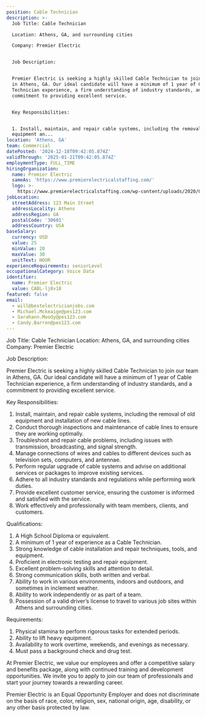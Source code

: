 ```yaml
---
position: Cable Technician
description: >-
  Job Title: Cable Technician

  Location: Athens, GA, and surrounding cities

  Company: Premier Electric


  Job Description:


  Premier Electric is seeking a highly skilled Cable Technician to join our team
  in Athens, GA. Our ideal candidate will have a minimum of 1 year of Cable
  Technician experience, a firm understanding of industry standards, and a
  commitment to providing excellent service.


  Key Responsibilities:


  1. Install, maintain, and repair cable systems, including the removal of old
  equipment an...
location: 'Athens, GA'
team: Commercial
datePosted: '2024-12-18T09:42:05.874Z'
validThrough: '2025-01-21T09:42:05.874Z'
employmentType: FULL_TIME
hiringOrganization:
  name: Premier Electric
  sameAs: 'https://www.premierelectricalstaffing.com/'
  logo: >-
    https://www.premierelectricalstaffing.com/wp-content/uploads/2020/05/Premier-Electrical-Staffing-logo.png
jobLocation:
  streetAddress: 123 Main Street
  addressLocality: Athens
  addressRegion: GA
  postalCode: '30601'
  addressCountry: USA
baseSalary:
  currency: USD
  value: 25
  minValue: 20
  maxValue: 30
  unitText: HOUR
experienceRequirements: seniorLevel
occupationalCategory: Voice Data
identifier:
  name: Premier Electric
  value: CABL-lj8v18
featured: false
email:
  - will@bestelectricianjobs.com
  - Michael.Mckeaige@pes123.com
  - Sarahann.Moody@pes123.com
  - Candy.Barron@pes123.com
---
```




Job Title: Cable Technician
Location: Athens, GA, and surrounding cities
Company: Premier Electric

Job Description:

Premier Electric is seeking a highly skilled Cable Technician to join our team in Athens, GA. Our ideal candidate will have a minimum of 1 year of Cable Technician experience, a firm understanding of industry standards, and a commitment to providing excellent service.

Key Responsibilities:

1. Install, maintain, and repair cable systems, including the removal of old equipment and installation of new cable lines.
2. Conduct thorough inspections and maintenance of cable lines to ensure they are working optimally.
3. Troubleshoot and repair cable problems, including issues with transmission, broadcasting, and signal strength.
4. Manage connections of wires and cables to different devices such as television sets, computers, and antennae.
5. Perform regular upgrade of cable systems and advise on additional services or packages to improve existing services.
6. Adhere to all industry standards and regulations while performing work duties.
7. Provide excellent customer service, ensuring the customer is informed and satisfied with the service.
8. Work effectively and professionally with team members, clients, and customers.

Qualifications:

1. A High School Diploma or equivalent.
2. A minimum of 1 year of experience as a Cable Technician.
3. Strong knowledge of cable installation and repair techniques, tools, and equipment.
4. Proficient in electronic testing and repair equipment.
5. Excellent problem-solving skills and attention to detail.
6. Strong communication skills, both written and verbal.
7. Ability to work in various environments, indoors and outdoors, and sometimes in inclement weather.
8. Ability to work independently or as part of a team.
9. Possession of a valid driver’s license to travel to various job sites within Athens and surrounding cities.

Requirements:

1. Physical stamina to perform rigorous tasks for extended periods.
2. Ability to lift heavy equipment.
3. Availability to work overtime, weekends, and evenings as necessary.
4. Must pass a background check and drug test.

At Premier Electric, we value our employees and offer a competitive salary and benefits package, along with continued training and development opportunities. We invite you to apply to join our team of professionals and start your journey towards a rewarding career. 

Premier Electric is an Equal Opportunity Employer and does not discriminate on the basis of race, color, religion, sex, national origin, age, disability, or any other basis protected by law.
